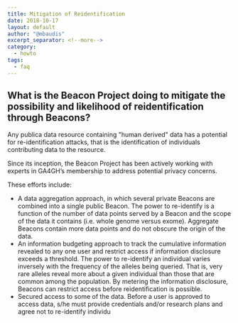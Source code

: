 ```yaml
---
title: Mitigation of Reidentification 
date: 2018-10-17
layout: default
author: "@mbaudis"
excerpt_separator: <!--more-->
category:
  - howto
tags:
  - faq
---
```


## What is the Beacon Project doing to mitigate the possibility and likelihood of reidentification through Beacons?

Any publica data resource containing "human derived" data has a potential for re-identification attacks, that is the identification of individuals contributing data to the resource.

Since its inception, the Beacon Project has been actively working with experts in GA4GH’s membership to address potential privacy concerns.

<!--more-->

These efforts include:

* A data aggregation approach, in which several private Beacons are combined into a single public Beacon. The power to re-identify is a function of the number of data points served by a Beacon and the scope of the data it contains (i.e. whole genome versus exome). Aggregate Beacons contain more data points and do not obscure the origin of the data.
* An information budgeting approach to track the cumulative information revealed to any one user and restrict access if information disclosure exceeds a threshold. The power to re-identify an individual varies inversely with the frequency of the alleles being queried. That is, very rare alleles reveal more about a given individual than those that are common among the population. By metering the information disclosure, Beacons can restrict access before reidentification is possible.
* Secured access to some of the data. Before a user is approved to access data, s/he must provide credentials and/or research plans and agree not to re-identify individu
